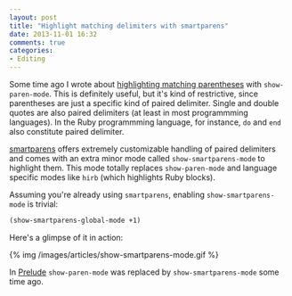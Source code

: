 ```yaml
---
layout: post
title: "Highlight matching delimiters with smartparens"
date: 2013-11-01 16:32
comments: true
categories:
- Editing
---
```


Some time ago I wrote about
[highlighting matching parentheses](http://emacsredux.com/blog/2013/04/01/highlight-matching-parentheses/)
with `show-paren-mode`. This is definitely useful, but it's kind of
restrictive, since parentheses are just a specific kind of paired
delimiter. Single and double quotes are also paired delimiters (at
least in most programmming languages). In the Ruby programmming
language, for instance, `do` and `end` also constitute paired
delimiter.

[smartparens](https://github.com/Fuco1/smartparens) offers
extremely customizable handling of paired delimiters and comes with an
extra minor mode called `show-smartparens-mode` to highlight
them. This mode totally replaces `show-paren-mode` and language
specific modes like `hirb` (which highlights Ruby blocks).

Assuming you're already using `smartparens`, enabling `show-smartparens-mode` is trivial:

``` cl
(show-smartparens-global-mode +1)
```

Here's a glimpse of it in action:

{% img /images/articles/show-smartparens-mode.gif %}

In [Prelude](https://github.com/bbatsov/prelude) `show-paren-mode` was
replaced by `show-smartparens-mode` some time ago.
